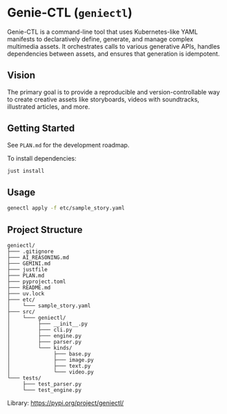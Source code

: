 # Genie-CTL (`geniectl`)

Genie-CTL is a command-line tool that uses Kubernetes-like YAML manifests to declaratively define, generate, and manage complex multimedia assets. It orchestrates calls to various generative APIs, handles dependencies between assets, and ensures that generation is idempotent.

## Vision

The primary goal is to provide a reproducible and version-controllable way to create creative assets like storyboards, videos with soundtracks, illustrated articles, and more.

## Getting Started

See `PLAN.md` for the development roadmap.

To install dependencies:
```bash
just install
```

## Usage

```bash
genectl apply -f etc/sample_story.yaml
```

## Project Structure

```
geniectl/
├─── .gitignore
├─── AI_REASONING.md
├─── GEMINI.md
├─── justfile
├─── PLAN.md
├─── pyproject.toml
├─── README.md
├─── uv.lock
├─── etc/
│    └─── sample_story.yaml
├─── src/
│    └─── geniectl/
│         ├─── __init__.py
│         ├─── cli.py
│         ├─── engine.py
│         ├─── parser.py
│         └─── kinds/
│              ├─── base.py
│              ├─── image.py
│              ├─── text.py
│              └─── video.py
└─── tests/
     ├─── test_parser.py
     └─── test_engine.py
```

Library: https://pypi.org/project/geniectl/
